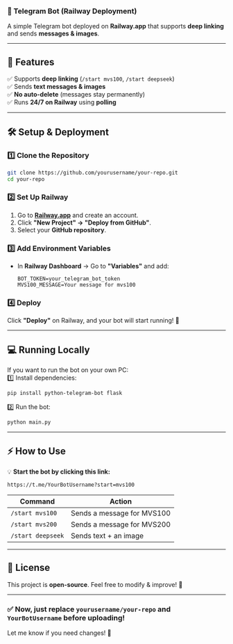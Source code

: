 ### **🚀 Telegram Bot (Railway Deployment)**
A simple Telegram bot deployed on **Railway.app** that supports **deep linking** and sends **messages & images**.

---

## **📌 Features**
✅ Supports **deep linking** (`/start mvs100`, `/start deepseek`)  
✅ Sends **text messages & images**  
✅ **No auto-delete** (messages stay permanently)  
✅ Runs **24/7 on Railway** using **polling**  

---

## **🛠 Setup & Deployment**
### **1️⃣ Clone the Repository**
```sh
git clone https://github.com/yourusername/your-repo.git
cd your-repo
```

### **2️⃣ Set Up Railway**
1. Go to **[Railway.app](https://railway.app/)** and create an account.  
2. Click **"New Project" → "Deploy from GitHub"**.  
3. Select your **GitHub repository**.  

### **3️⃣ Add Environment Variables**
- In **Railway Dashboard** → Go to **"Variables"** and add:  
  ```
  BOT_TOKEN=your_telegram_bot_token
  MVS100_MESSAGE=Your message for mvs100
  ```

### **4️⃣ Deploy**
Click **"Deploy"** on Railway, and your bot will start running! 🎉  

---

## **💻 Running Locally**
If you want to run the bot on your own PC:  
1️⃣ Install dependencies:
```sh
pip install python-telegram-bot flask
```
2️⃣ Run the bot:
```sh
python main.py
```

---

## **⚡ How to Use**
💡 **Start the bot by clicking this link:**  
```
https://t.me/YourBotUsername?start=mvs100
```

| Command         | Action                        |
|----------------|-----------------------------|
| `/start mvs100`  | Sends a message for MVS100  |
| `/start mvs200`  | Sends a message for MVS200  |
| `/start deepseek` | Sends text + an image      |

---

## **📝 License**
This project is **open-source**. Feel free to modify & improve! 🚀  

---

### ✅ **Now, just replace `yourusername/your-repo` and `YourBotUsername` before uploading!**  
Let me know if you need changes! 🚀
